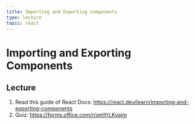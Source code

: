 ```yaml
---
title: Importing and Exporting Components
type: lecture
topic: react
---
```


# Importing and Exporting Components

## Lecture

1. Read this guide of React Docs: https://react.dev/learn/importing-and-exporting-components
2. Quiz: https://forms.office.com/r/qmYrLKyeim
